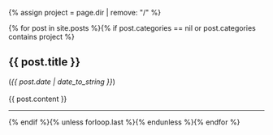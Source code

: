 {% assign project = page.dir | remove: "/" %}
<div class="static-content"> 
{% for post in site.posts %}{% if post.categories == nil or post.categories contains project %}
<a name = "{{post.title | remove:' ' | remove:'.' | remove:')' | remove:'(' | strip_html}}"></a>
<h2>{{ post.title }}</h2> 
(<i>{{ post.date | date_to_string }}</i>)
<br><br>
{{ post.content }}
<hr>
{% endif %}{% unless forloop.last %}{% endunless %}{% endfor %}
</div>

